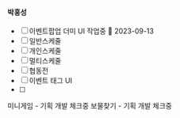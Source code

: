

#### 박홍성

- [ ] 이벤트팝업 더미 UI 작업중  🛫 2023-09-13
- [ ] 일반스케줄 
- [ ] 개인스케줄
- [ ] 멀티스케줄
- [ ] 협동전
- [ ] 이벤트 태그 UI
- [ ] 


미니게임 - 기획 개발 체크중
보물찾기 - 기획 개발 체크중